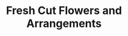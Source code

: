 ---
title: "Fresh Cut Flowers and Arrangements"
url: /ridgewood/fresh-cut-flowers-and-arrangements/
shop: Blumen
---